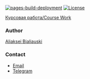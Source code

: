 [![pages-build-deployment](https://github.com/h1alexbel/cw-macroeconomics22/actions/workflows/pages/pages-build-deployment/badge.svg)](https://github.com/h1alexbel/cw-macroeconomics22/actions/workflows/pages/pages-build-deployment)
[![License](https://img.shields.io/badge/license-MIT-green.svg)](https://github.com/h1alexbel/cw-macroeconomics22/blob/master/LICENSE.txt)

[Курсовая работа/Course Work](cw%2028.11.pdf)

### Author

[Aliaksei Bialiauski](https://h1alexbel.github.io/about-me.html)

### Contact

- [Email](mailto:abialiauski.dev@gmail.com)
- [Telegram](https://t.me/h1alexbel)
